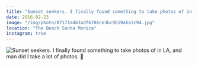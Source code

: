 ```yaml
---
title: "Sunset seekers. I finally found something to take photos of in LA, and man did I take a lot of photos. 🎡"
date: 2016-02-23
image: "/img/photo/87171a463adf6786ce3bc9b19a6a3c94.jpg"
location: "The Beach Santa Monica"
instagram: true
---
```


![Sunset seekers. I finally found something to take photos of in LA, and man did I take a lot of photos. 🎡](/img/photo/87171a463adf6786ce3bc9b19a6a3c94.jpg)
